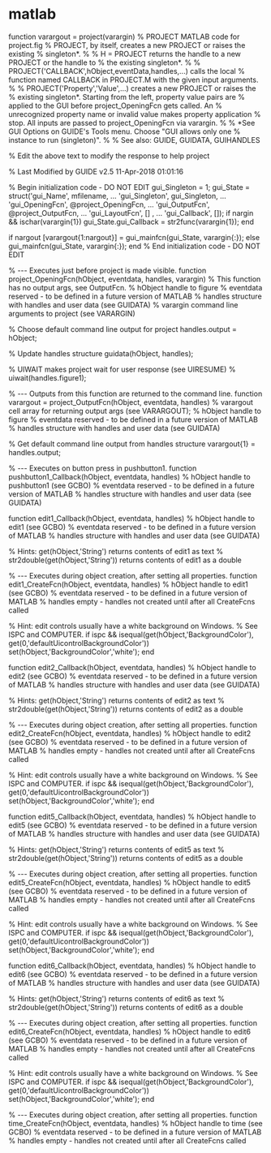 # matlab
function varargout = project(varargin)
% PROJECT MATLAB code for project.fig
%      PROJECT, by itself, creates a new PROJECT or raises the existing
%      singleton*.
%
%      H = PROJECT returns the handle to a new PROJECT or the handle to
%      the existing singleton*.
%
%      PROJECT('CALLBACK',hObject,eventData,handles,...) calls the local
%      function named CALLBACK in PROJECT.M with the given input arguments.
%
%      PROJECT('Property','Value',...) creates a new PROJECT or raises the
%      existing singleton*.  Starting from the left, property value pairs are
%      applied to the GUI before project_OpeningFcn gets called.  An
%      unrecognized property name or invalid value makes property application
%      stop.  All inputs are passed to project_OpeningFcn via varargin.
%
%      *See GUI Options on GUIDE's Tools menu.  Choose "GUI allows only one
%      instance to run (singleton)".
%
% See also: GUIDE, GUIDATA, GUIHANDLES

% Edit the above text to modify the response to help project

% Last Modified by GUIDE v2.5 11-Apr-2018 01:01:16

% Begin initialization code - DO NOT EDIT
gui_Singleton = 1;
gui_State = struct('gui_Name',       mfilename, ...
                   'gui_Singleton',  gui_Singleton, ...
                   'gui_OpeningFcn', @project_OpeningFcn, ...
                   'gui_OutputFcn',  @project_OutputFcn, ...
                   'gui_LayoutFcn',  [] , ...
                   'gui_Callback',   []);
if nargin && ischar(varargin{1})
    gui_State.gui_Callback = str2func(varargin{1});
end

if nargout
    [varargout{1:nargout}] = gui_mainfcn(gui_State, varargin{:});
else
    gui_mainfcn(gui_State, varargin{:});
end
% End initialization code - DO NOT EDIT


% --- Executes just before project is made visible.
function project_OpeningFcn(hObject, eventdata, handles, varargin)
% This function has no output args, see OutputFcn.
% hObject    handle to figure
% eventdata  reserved - to be defined in a future version of MATLAB
% handles    structure with handles and user data (see GUIDATA)
% varargin   command line arguments to project (see VARARGIN)

% Choose default command line output for project
handles.output = hObject;

% Update handles structure
guidata(hObject, handles);

% UIWAIT makes project wait for user response (see UIRESUME)
% uiwait(handles.figure1);


% --- Outputs from this function are returned to the command line.
function varargout = project_OutputFcn(hObject, eventdata, handles) 
% varargout  cell array for returning output args (see VARARGOUT);
% hObject    handle to figure
% eventdata  reserved - to be defined in a future version of MATLAB
% handles    structure with handles and user data (see GUIDATA)

% Get default command line output from handles structure
varargout{1} = handles.output;


% --- Executes on button press in pushbutton1.
function pushbutton1_Callback(hObject, eventdata, handles)
% hObject    handle to pushbutton1 (see GCBO)
% eventdata  reserved - to be defined in a future version of MATLAB
% handles    structure with handles and user data (see GUIDATA)



function edit1_Callback(hObject, eventdata, handles)
% hObject    handle to edit1 (see GCBO)
% eventdata  reserved - to be defined in a future version of MATLAB
% handles    structure with handles and user data (see GUIDATA)

% Hints: get(hObject,'String') returns contents of edit1 as text
%        str2double(get(hObject,'String')) returns contents of edit1 as a double


% --- Executes during object creation, after setting all properties.
function edit1_CreateFcn(hObject, eventdata, handles)
% hObject    handle to edit1 (see GCBO)
% eventdata  reserved - to be defined in a future version of MATLAB
% handles    empty - handles not created until after all CreateFcns called

% Hint: edit controls usually have a white background on Windows.
%       See ISPC and COMPUTER.
if ispc && isequal(get(hObject,'BackgroundColor'), get(0,'defaultUicontrolBackgroundColor'))
    set(hObject,'BackgroundColor','white');
end



function edit2_Callback(hObject, eventdata, handles)
% hObject    handle to edit2 (see GCBO)
% eventdata  reserved - to be defined in a future version of MATLAB
% handles    structure with handles and user data (see GUIDATA)

% Hints: get(hObject,'String') returns contents of edit2 as text
%        str2double(get(hObject,'String')) returns contents of edit2 as a double


% --- Executes during object creation, after setting all properties.
function edit2_CreateFcn(hObject, eventdata, handles)
% hObject    handle to edit2 (see GCBO)
% eventdata  reserved - to be defined in a future version of MATLAB
% handles    empty - handles not created until after all CreateFcns called

% Hint: edit controls usually have a white background on Windows.
%       See ISPC and COMPUTER.
if ispc && isequal(get(hObject,'BackgroundColor'), get(0,'defaultUicontrolBackgroundColor'))
    set(hObject,'BackgroundColor','white');
end



function edit5_Callback(hObject, eventdata, handles)
% hObject    handle to edit5 (see GCBO)
% eventdata  reserved - to be defined in a future version of MATLAB
% handles    structure with handles and user data (see GUIDATA)

% Hints: get(hObject,'String') returns contents of edit5 as text
%        str2double(get(hObject,'String')) returns contents of edit5 as a double


% --- Executes during object creation, after setting all properties.
function edit5_CreateFcn(hObject, eventdata, handles)
% hObject    handle to edit5 (see GCBO)
% eventdata  reserved - to be defined in a future version of MATLAB
% handles    empty - handles not created until after all CreateFcns called

% Hint: edit controls usually have a white background on Windows.
%       See ISPC and COMPUTER.
if ispc && isequal(get(hObject,'BackgroundColor'), get(0,'defaultUicontrolBackgroundColor'))
    set(hObject,'BackgroundColor','white');
end



function edit6_Callback(hObject, eventdata, handles)
% hObject    handle to edit6 (see GCBO)
% eventdata  reserved - to be defined in a future version of MATLAB
% handles    structure with handles and user data (see GUIDATA)

% Hints: get(hObject,'String') returns contents of edit6 as text
%        str2double(get(hObject,'String')) returns contents of edit6 as a double


% --- Executes during object creation, after setting all properties.
function edit6_CreateFcn(hObject, eventdata, handles)
% hObject    handle to edit6 (see GCBO)
% eventdata  reserved - to be defined in a future version of MATLAB
% handles    empty - handles not created until after all CreateFcns called

% Hint: edit controls usually have a white background on Windows.
%       See ISPC and COMPUTER.
if ispc && isequal(get(hObject,'BackgroundColor'), get(0,'defaultUicontrolBackgroundColor'))
    set(hObject,'BackgroundColor','white');
end


% --- Executes during object creation, after setting all properties.
function time_CreateFcn(hObject, eventdata, handles)
% hObject    handle to time (see GCBO)
% eventdata  reserved - to be defined in a future version of MATLAB
% handles    empty - handles not created until after all CreateFcns called
